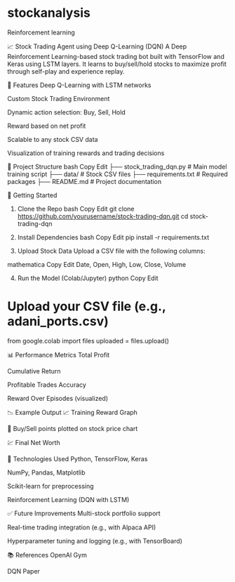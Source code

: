 # stockanalysis
Reinforcement learning

📈 Stock Trading Agent using Deep Q-Learning (DQN)
A Deep Reinforcement Learning-based stock trading bot built with TensorFlow and Keras using LSTM layers. It learns to buy/sell/hold stocks to maximize profit through self-play and experience replay.

🧠 Features
Deep Q-Learning with LSTM networks

Custom Stock Trading Environment

Dynamic action selection: Buy, Sell, Hold

Reward based on net profit

Scalable to any stock CSV data

Visualization of training rewards and trading decisions

📁 Project Structure
bash
Copy
Edit
├── stock_trading_dqn.py         # Main model training script
├── data/                        # Stock CSV files
├── requirements.txt             # Required packages
├── README.md                    # Project documentation


🏁 Getting Started

1. Clone the Repo
bash
Copy
Edit
git clone https://github.com/yourusername/stock-trading-dqn.git
cd stock-trading-dqn

3. Install Dependencies
bash
Copy
Edit
pip install -r requirements.txt

5. Upload Stock Data
Upload a CSV file with the following columns:

mathematica
Copy
Edit
Date, Open, High, Low, Close, Volume

4. Run the Model (Colab/Jupyter)
python
Copy
Edit
# Upload your CSV file (e.g., adani_ports.csv)
from google.colab import files
uploaded = files.upload()

📊 Performance Metrics
Total Profit

Cumulative Return

Profitable Trades Accuracy

Reward Over Episodes (visualized)

📉 Example Output
📈 Training Reward Graph

📍 Buy/Sell points plotted on stock price chart

💹 Final Net Worth

🔧 Technologies Used
Python, TensorFlow, Keras

NumPy, Pandas, Matplotlib

Scikit-learn for preprocessing

Reinforcement Learning (DQN with LSTM)

✅ Future Improvements
Multi-stock portfolio support

Real-time trading integration (e.g., with Alpaca API)

Hyperparameter tuning and logging (e.g., with TensorBoard)

📚 References
OpenAI Gym

DQN Paper
